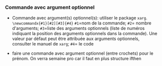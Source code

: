 
### Commande avec argument optionnel



- Commande avec argument(s) optionnel(s): utiliser le package `xarg`.   `\newcommandx{#1}[#2][#3]{#4}` `#1`=nom de la commande; `#2`= nombre d'arguments; `#3`=liste des arguments optionnels (liste de numéros indiquant la position des arguments optionnels dans la commande). Une  valeur par défaut peut être attribuée aux arguments optionnels, consulter le manuel de `xarg`; `#4`= le code

- faire une commande avec argument optionnel (entre crochets) pour le prénom. On verra semaine pro car il faut en plus structure ifthen


